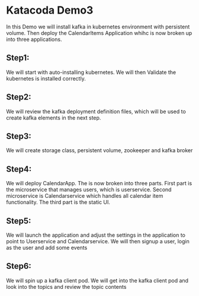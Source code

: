 # Katacoda Demo3

In this Demo we will install kafka in kubernetes environment with persistent volume. Then deploy the CalendarItems Application whihc is now broken up into three applications.

## Step1:
We will start with auto-installing kubernetes. We will then Validate the kubernetes is installed correctly.

## Step2:
We will review the kafka deployment definition files, which will be used to create kafka elements in the next step.

## Step3: 
We will create storage class, persistent volume, zookeeper and kafka broker
 
## Step4:
We will deploy CalendarApp. The is now broken into three parts. 
First part is the microservice that manages users, which is userservice.
Second microservice is Calendarservice which handles all calendar item functionality. 
The third part is the static UI.

## Step5:
We will launch the application and 
adjust the settings in the application to point to Userservice and Calendarservice. 
We will then signup a user, login as the user and add some events  

## Step6:
We will spin up a kafka client pod. 
We will get into the kafka client pod and look into the topics and review the topic contents